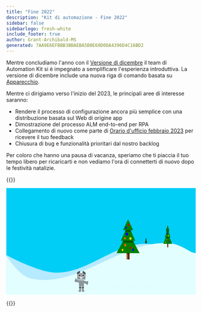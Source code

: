 ```yaml
---
title: "Fine 2022"
description: "Kit di automazione - Fine 2022"
sidebar: false
sidebarlogo: fresh-white
include_footer: true
author: Grant-Archibald-MS
generated: 7AA9E6EFBBB3BBAEBA5B0E60D0DA4396D4C16BD2
---
```


Mentre concludiamo l'anno con il [Versione di dicembre](/it/releases/december-2022) il team di Automation Kit si è impegnato a semplificare l'esperienza introduttiva. La versione di dicembre include una nuova riga di comando basata su <a href="/get-started/setup" target="_blank">Apparecchio</a>.

Mentre ci dirigiamo verso l'inizio del 2023, le principali aree di interesse saranno:

- Rendere il processo di configurazione ancora più semplice con una distribuzione basata sul Web di origine app
- Dimostrazione del processo ALM end-to-end per RPA
- Collegamento di nuovo come parte di [Orario d'ufficio febbraio 2023](/it/office-hours/february-2023) per ricevere il tuo feedback
- Chiusura di bug e funzionalità prioritari dal nostro backlog

Per coloro che hanno una pausa di vacanza, speriamo che ti piaccia il tuo tempo libero per ricaricarti e non vediamo l'ora di connetterti di nuovo dopo le festività natalizie.

{{<scene effects="snow" animate="robot" path="track">}}

<svg
   xmlns:dc="http://purl.org/dc/elements/1.1/"
   xmlns:cc="http://creativecommons.org/ns#"
   xmlns:rdf="http://www.w3.org/1999/02/22-rdf-syntax-ns#"
   xmlns:svg="http://www.w3.org/2000/svg"
   xmlns="http://www.w3.org/2000/svg"
   xmlns:sodipodi="http://sodipodi.sourceforge.net/DTD/sodipodi-0.dtd"
   xmlns:inkscape="http://www.inkscape.org/namespaces/inkscape"
   inkscape:version="1.0 (4035a4fb49, 2020-05-01)"
   sodipodi:docname="scene1.svg"
   id="svg4151"
   version="1.1"
   viewBox="0 0 1920 1080"
   height="1080"
   width="1920">
  <defs
     id="defs4145" />
  <sodipodi:namedview
     units="px"
     inkscape:window-maximized="1"
     inkscape:window-y="-8"
     inkscape:window-x="-8"
     inkscape:window-height="992"
     inkscape:window-width="1620"
     showgrid="false"
     inkscape:document-rotation="0"
     inkscape:current-layer="layer1"
     inkscape:document-units="px"
     inkscape:cy="867.87885"
     inkscape:cx="836.19792"
     inkscape:zoom="0.7"
     inkscape:pageshadow="2"
     inkscape:pageopacity="0.0"
     borderopacity="1.0"
     bordercolor="#666666"
     pagecolor="#ffffff"
     id="base">
    <inkscape:griglia
       id="grid5262"
       type="xygrid" />
  </sodipodi:namedview>
  <metadata
     id="metadata4148">
    <rdf:RDF>
      <cc:Lavoro
         rdf:about="">
        <dc:format>image/svg+xml</dc:format>
        <dc:tipo
           rdf:resource="http://purl.org/dc/dcmitype/StillImage" />
        <dc:titolo></dc:titolo>
      </cc:Work>
    </rdf:RDF>
  </metadata>
  <g
     transform="translate(-4.70068,-23.06638)"
     id="layer1"
     inkscape:groupmode="layer"
     inkscape:label="Layer 1">
    <path
       style="fill:#00cef6;fill-opacity:1;stroke:none;stroke-width:12.2373;stroke-miterlimit:4;stroke-dasharray:none;stroke-opacity:1"
       d="M 4.700845,23.066557 V 722.41003 c 6.80846,3.36983 5.1652664,2.71637 13.622837,6.80278 18.018307,8.70503 39.544515,18.86752 63.584427,29.76804 24.039771,10.90011 50.594761,22.53677 78.664851,34.1938 28.06995,11.65703 57.65693,23.33685 87.7655,34.31222 30.10829,10.97578 60.73846,21.24711 90.89367,30.1028 15.0774,4.42778 30.03441,8.49923 44.75037,12.12733 14.71554,3.62811 29.19444,6.81627 43.29952,9.46478 14.10508,2.64893 27.84293,4.76268 41.08851,6.25209 13.24557,1.48955 25.99405,2.35166 38.13081,2.50232 20.35177,0.25357 40.5035,-0.5921 60.47746,-2.4048 19.97396,-1.81177 39.77208,-4.5899 59.41818,-8.20344 19.64594,-3.61315 39.13945,-8.06345 58.50763,-13.2147 19.3683,-5.1511 38.60686,-11.00571 57.74732,-17.43152 19.14073,-6.42552 38.1798,-13.41672 57.14291,-20.85354 18.9627,-7.43723 37.85234,-15.31723 56.68763,-23.50233 37.67059,-16.36967 75.13288,-33.96897 112.59351,-51.75077 37.46092,-17.78165 74.92072,-35.74417 112.57242,-52.83109 18.8255,-8.54346 37.6965,-16.87246 56.6451,-24.84744 18.9485,-7.97496 37.9716,-15.59952 57.093,-22.74232 19.1213,-7.14319 38.3459,-13.80273 57.6904,-19.84994 19.3442,-6.04762 38.8123,-11.48115 58.4295,-16.17018 19.6176,-4.68903 39.3856,-8.63518 59.3257,-11.70235 19.9405,-3.06676 40.0502,-5.25145 60.3635,-6.43295 11.8241,-0.68786 24.3485,-0.87398 37.4344,-0.62041 13.0854,0.25355 26.7373,0.94546 40.818,2.02121 14.081,1.0763 28.5902,2.53617 43.3993,4.31409 14.8095,1.77817 29.9131,3.87749 45.1838,6.23819 30.5419,4.72072 61.7418,10.48713 92.5294,16.81812 30.7875,6.33098 61.1632,13.22291 90.0618,20.20547 28.8989,6.98216 56.3202,14.0532 81.196,20.72824 24.7228,6.63392 46.8711,12.8678 65.5183,18.25372 V 23.066422 Z"
       id="path3930" />
    <g
       transform="matrix(0.09577752,0,0,0.14762268,1443.6349,478.84479)"
       id="g5945">
      <g
         transform="matrix(1.3694787,0,0,1.6948147,-436.60641,165.15549)"
         id="g5842">
        <rect
           style="fill:#a05a2c;fill-opacity:1;stroke-width:0.900999"
           id="rect5808"
           width="21.166666"
           height="68.791664"
           x="137.58333"
           y="264.58334" />
        <rect
           y="264.58334"
           x="148.16667"
           height="68.791664"
           width="10.583327"
           id="rect5810"
           style="fill:#552200;fill-opacity:1;stroke-width:0.637102" />
        <path
           id="path5812"
           style="fill:#000000;fill-opacity:0.421687;stroke-width:3.40535"
           d="m 520,1080 v 60 h 80 v -60 z"
           transform="scale(0.26458333)" />
        <path
           transform="matrix(1.1457953,0,0,0.9918846,27.120997,180.20874)"
           inkscape:transform-center-y="-20.994887"
           inkscape:transform-center-x="0.21765471"
           d="M 31.750003,116.41666 106.21325,-11.24138 179.53673,117.0747 Z"
           inkscape:randomized="0"
           inkscape:rounded="0"
           inkscape:flatsided="true"
           sodipodi:arg2="3.6696441"
           sodipodi:arg1="2.6224465"
           sodipodi:r2="42.662777"
           sodipodi:r1="85.325554"
           sodipodi:cy="74.083328"
           sodipodi:cx="105.83333"
           sodipodi:sides="3"
           id="path5814"
           style="fill:#008000;stroke-width:0.900999"
           sodipodi:type="star" />
        <path
           id="path5816"
           style="fill:#000000;fill-opacity:0.385542;stroke-width:4.30749"
           d="m 453.95898,800 -53.90625,80 H 720 v -2.38867 L 668.76953,800 Z"
           transform="scale(0.26458333)" />
        <path
           sodipodi:type="star"
           style="fill:#008000;stroke-width:0.900999"
           id="path5818"
           sodipodi:sides="3"
           sodipodi:cx="105.83333"
           sodipodi:cy="74.083328"
           sodipodi:r1="85.325554"
           sodipodi:r2="42.662777"
           sodipodi:arg1="2.6224465"
           sodipodi:arg2="3.6696441"
           inkscape:flatsided="true"
           inkscape:rounded="0"
           inkscape:randomized="0"
           d="M 31.750003,116.41666 106.21325,-11.24138 179.53673,117.0747 Z"
           inkscape:transform-center-x="0.13603626"
           inkscape:transform-center-y="-15.820722"
           transform="matrix(0.71612202,0,0,0.74743587,72.513129,134.74417)" />
        <path
           id="path5820"
           style="fill:#000000;fill-opacity:0.401606;stroke-width:3.73037"
           d="m 515.44336,560 -44.70898,80 h 179.76757 l -43.79883,-80 z"
           transform="scale(0.26458333)" />
        <path
           sodipodi:type="star"
           style="fill:#008000;stroke-width:0.900999"
           id="path5822"
           sodipodi:sides="3"
           sodipodi:cx="105.83333"
           sodipodi:cy="74.083328"
           sodipodi:r1="85.325554"
           sodipodi:r2="42.662777"
           sodipodi:arg1="2.6224465"
           sodipodi:arg2="3.6696441"
           inkscape:flatsided="true"
           inkscape:rounded="0"
           inkscape:randomized="0"
           d="M 31.750003,116.41666 106.21325,-11.24138 179.53673,117.0747 Z"
           inkscape:transform-center-x="0.095225511"
           inkscape:transform-center-y="-10.520107"
           transform="matrix(0.50128543,0,0,0.49701292,95.20919,100.56236)" />
        <ellipse
           style="fill:#d40000;fill-opacity:1;stroke-width:0.595085"
           id="ellipse5824"
           cx="152.70239"
           cy="128.13391"
           rx="6.8035712"
           ry="7.1815472" />
        <ellipse
           cy="264.20535"
           cx="165.1756"
           id="ellipse5826"
           style="fill:#d40000;fill-opacity:1;stroke-width:0.578319"
           rx="7.1815472"
           ry="6.4255948" />
        <ellipse
           cy="182.56248"
           cx="139.09525"
           id="ellipse5828"
           style="fill:#0000ff;fill-opacity:1;stroke-width:0.756024"
           rx="9.0714283"
           ry="8.6934519" />
        <circle
           style="fill:#0000ff;fill-opacity:1;stroke-width:0.514857"
           id="circle5830"
           cx="133.04761"
           cy="144.3869"
           r="6.0476189" />
        <ellipse
           cy="248.70831"
           cx="127.37798"
           id="ellipse5832"
           style="fill:#ff6600;fill-opacity:1;stroke-width:0.627275"
           rx="7.1815472"
           ry="7.5595236" />
        <ellipse
           style="fill:#ff6600;fill-opacity:1;stroke-width:0.561052"
           id="ellipse5834"
           cx="124.35416"
           cy="207.8869"
           rx="7.1815472"
           ry="6.0476189" />
        <ellipse
           cy="277.05655"
           cx="107.34525"
           id="ellipse5836"
           style="fill:#ffd700;fill-opacity:1;stroke-width:0.530702"
           rx="6.0476184"
           ry="6.4255948" />
        <ellipse
           style="fill:#ffd700;fill-opacity:1;stroke-width:0.674983"
           id="ellipse5838"
           cx="165.55357"
           cy="208.64285"
           rx="8.3154755"
           ry="7.5595236" />
        <ellipse
           ry="6.8035707"
           rx="6.8035712"
           style="fill:#0000ff;fill-opacity:1;stroke-width:0.579213"
           id="ellipse5840"
           cx="185.96429"
           cy="276.67856" />
      </g>
      <path
         id="rect5844"
         style="fill:#000000;fill-opacity:0.546185;stroke-width:1.37266"
         d="m -233.30323,326.12102 -51.11914,107.53125 26.66797,0.14649 -8.28516,18.3457 -40.12304,88.84961 24.65429,0.14258 -10.14257,18.62891 -57.99414,106.51367 101.45703,0.48437 v 9.58985 53.81054 h 28.98633 v -53.81054 -9.45313 l 101.45507,0.48438 -57.97461,-108.69141 -8.9375,-16.75781 -0.1289,-0.24219 23.56054,0.13477 -47.67382,-107.76368 25.93359,0.14258 z" />
    </g>
    <path
       id="path3732"
       style="fill:#b5eaff;fill-opacity:1;stroke:none;stroke-width:3.60586px;stroke-linecap:butt;stroke-linejoin:miter;stroke-opacity:1"
       d="m 1897.7958,688.69571 c -8.5413,-2.7866 -15.4556,-5.16356 -40.6246,-12.78758 -17.7796,-5.38564 -38.992,-11.63663 -62.6206,-18.28305 -23.6282,-6.64641 -49.6674,-13.68959 -77.1175,-20.64187 -27.4497,-6.95269 -56.3089,-13.81796 -85.5527,-20.12186 -29.2439,-6.30389 -58.8797,-12.04198 -87.8904,-16.74272 -14.5053,-2.35023 -28.8522,-4.43918 -42.9191,-6.20977 -14.0669,-1.7706 -27.8502,-3.22352 -41.2252,-4.29498 -13.3752,-1.07146 -26.3437,-1.7663 -38.7731,-2.01926 -12.4298,-0.25242 -24.3187,-0.0671 -35.5493,0.61763 -19.2954,1.17619 -38.4045,3.35738 -57.3451,6.41118 -18.9406,3.05407 -37.7175,6.98101 -56.3514,11.64979 -18.6337,4.66905 -37.126,10.08275 -55.5008,16.10428 -18.3742,6.0218 -36.63,12.65546 -54.7928,19.76792 -18.1624,7.11219 -36.2295,14.70641 -54.2283,22.64731 -17.9983,7.94063 -35.9244,16.22861 -53.8061,24.73585 -35.7641,17.01408 -71.34425,34.89486 -106.92688,52.60069 -35.58264,17.70569 -71.1733,35.23241 -106.95499,51.53245 -17.89119,8.14981 -35.83011,15.99833 -53.84248,23.4035 -18.01195,7.4053 -36.09723,14.36859 -54.27823,20.76701 -18.18071,6.39802 -36.45259,12.23091 -54.85008,17.36009 -18.39706,5.12905 -36.91807,9.55735 -55.57908,13.15534 -18.66129,3.59799 -37.46463,6.36217 -56.43702,8.16647 -18.97267,1.8043 -38.11382,2.64522 -57.44531,2.394 -11.52824,-0.15038 -23.63968,-1.00835 -36.2209,-2.49094 -12.58163,-1.48313 -25.63289,-3.59342 -39.03067,-6.23072 -13.3982,-2.63744 -27.14707,-5.80308 -41.12501,-9.4157 -13.97836,-3.61249 -28.18317,-7.67089 -42.50486,-12.07986 -28.64354,-8.8178 -57.74023,-19.04582 -86.33923,-29.97446 C 233.36549,807.78795 205.26172,796.1587 178.59882,784.55121 151.93605,772.94411 126.71788,761.35797 103.883,750.50398 81.04869,739.65027 60.600862,729.5306 43.485983,720.86277 20.00995,708.97318 14.171131,705.64198 5.6776014,701.06035 V 1108.8573 H 1897.7958 Z" />
    <path
       style="fill:#e2fefe;fill-opacity:1;stroke:none;stroke-width:3.61483px;stroke-linecap:butt;stroke-linejoin:miter;stroke-opacity:1"
       d="m 1930.6675,702.68204 c -4.2429,-2.89885 -7.0453,-4.92094 -18.6516,-12.40613 -17.0424,-10.9912 -40.779,-25.74729 -67.5514,-40.81944 -13.3861,-7.53595 -27.5331,-15.15044 -41.9805,-22.4114 -14.4475,-7.26069 -29.198,-14.16638 -43.7927,-20.28808 -14.5948,-6.12169 -29.0336,-11.45792 -42.8615,-15.57714 -6.9139,-2.05941 -13.6765,-3.82074 -20.2274,-5.21753 -6.5509,-1.39693 -12.8862,-2.43388 -18.9596,-3.05984 -15.371,-1.58504 -30.726,-2.60293 -46.056,-3.09462 -15.33,-0.49142 -30.6367,-0.45651 -45.9274,0.0671 -15.2906,0.52633 -30.5666,1.54287 -45.8196,3.0115 -15.2531,1.46822 -30.481,3.3884 -45.698,5.72413 -15.217,2.33546 -30.4223,5.08796 -45.6049,8.2152 -15.1827,3.12725 -30.3474,6.63326 -45.4974,10.4771 -15.1502,3.84383 -30.2852,8.02548 -45.4043,12.51018 -15.1191,4.48469 -30.2211,9.27069 -45.3113,14.32092 -30.1798,10.10087 -60.3054,21.25508 -90.3787,33.16629 -30.0734,11.91121 -60.0974,24.57809 -90.078,37.69677 -59.9606,26.23778 -119.7479,54.2914 -179.41815,81.74269 -29.83534,13.72558 -59.63615,27.29903 -89.41895,40.42376 -29.78294,13.12473 -59.54591,25.79657 -89.29032,37.71772 -29.74426,11.92088 -59.47065,23.09321 -89.18969,33.20751 -14.85959,5.05735 -29.71766,9.84938 -44.5735,14.34187 -14.85585,4.49248 -29.71239,8.68555 -44.56602,12.53784 -14.85404,3.85283 -29.70587,7.36126 -44.55922,10.49804 -14.85363,3.13731 -29.70435,5.89693 -44.55909,8.243 -14.85515,2.34634 -29.71543,4.27899 -44.57349,5.7589 -14.85807,1.48044 -29.71793,2.51417 -44.58071,3.05313 -14.86278,0.53841 -29.72569,0.58272 -44.59472,0.10741 -14.86943,-0.47799 -29.74619,-1.48286 -44.62367,-3.05299 -14.87747,-1.57027 -29.75785,-3.70111 -44.64489,-6.43897 -14.88744,-2.738 -29.78224,-6.08021 -44.68091,-10.06073 -6.65367,-1.77771 -13.38828,-4.21643 -20.17016,-7.23008 -6.78229,-3.01365 -13.61158,-6.6017 -20.44959,-10.67138 -6.83801,-4.0698 -13.68531,-8.62513 -20.50683,-13.5717 -6.82152,-4.94658 -13.61657,-10.28737 -20.34912,-15.93094 C 142.65339,874.3854 129.43906,861.88878 116.76627,848.8912 104.09362,835.89367 91.966234,822.39836 80.666474,809.12687 69.366439,795.85499 58.897766,782.80303 49.551668,770.69431 40.205568,758.58559 31.98135,747.4189 25.169672,737.90988 12.970357,720.87875 7.2999644,712.0494 5.8305962,709.78819 V 1106.0532 H 1930.6675 Z"
       id="path3793" />
    <path
       sodipodi:nodetypes="ccaaaaacc"
       id="track"
       d="m 584.6837,942.72403 c -97.58325,195.90687 357.99737,80.01667 487.2496,73.91567 178.0406,-5.9431 369.9046,37.449 533.6467,-27.40197 117.9109,-46.69919 277.6144,-119.75586 280.4145,-243.52325 1.6953,-74.93445 -93.3778,-127.03935 -162.9341,-154.96742 -77.7642,-31.22372 -168.7366,-14.60729 -251.3941,-0.82588 -68.045,11.34507 -130.316,45.31138 -195.5364,67.78633 -118.4029,40.80162 -355.43419,121.7482 -355.43419,121.7482 -123.225,17.95367 -249.06494,74.12269 -336.01201,163.26832 z"
       style="fill:none;stroke:#000000;stroke-width:3.68334px;stroke-linecap:butt;stroke-linejoin:miter;stroke-opacity:0.02" />
    <g
       transform="matrix(1.5777418,0,0,1.9915402,953.75295,184.37214)"
       id="robot">
      <rect
         style="fill:#8d969a;fill-opacity:1;stroke:none;stroke-width:1.40962;stroke-opacity:1"
         id="rect1041"
         width="52.348473"
         height="32.122925"
         x="-145.46997"
         y="351.54407"
         ry="2.6561296" />
      <g
         id="g1047"
         transform="translate(-277.53088,252.7958)">
        <ellipse
           style="fill:#999999;fill-opacity:1;stroke:none;stroke-width:1.25214"
           id="path1147"
           cx="147.04417"
           cy="109.23281"
           rx="9.1089315"
           ry="9.8153381" />
        <ellipse
           ry="7.4358621"
           rx="6.9153523"
           cy="109.23281"
           cx="147.04417"
           id="ellipse1149"
           style="fill:#ffffff;fill-opacity:1;stroke:none;stroke-width:0.949599" />
        <ellipse
           style="fill:#1a1a1a;fill-opacity:1;stroke:none;stroke-width:0.679364"
           id="ellipse1149-6"
           cx="147.04417"
           cy="109.23281"
           rx="5.2051039"
           ry="5.056386" />
        <ellipse
           ry="1.5987099"
           rx="1.3384554"
           cy="106.66744"
           cx="144.62752"
           id="ellipse1149-6-2"
           style="fill:#ffffff;fill-opacity:1;stroke:none;stroke-width:0.193711" />
      </g>
      <g
         transform="translate(-254.92586,252.7958)"
         id="g1070">
        <ellipse
           ry="9.8153381"
           rx="9.1089315"
           cy="109.23281"
           cx="147.04417"
           id="ellipse1062"
           style="fill:#999999;fill-opacity:1;stroke:none;stroke-width:1.25214" />
        <ellipse
           style="fill:#ffffff;fill-opacity:1;stroke:none;stroke-width:0.949599"
           id="ellipse1064"
           cx="147.04417"
           cy="109.23281"
           rx="6.9153523"
           ry="7.4358621" />
        <ellipse
           ry="5.056386"
           rx="5.2051039"
           cy="109.23281"
           cx="147.04417"
           id="ellipse1066"
           style="fill:#1a1a1a;fill-opacity:1;stroke:none;stroke-width:0.679364" />
        <ellipse
           style="fill:#ffffff;fill-opacity:1;stroke:none;stroke-width:0.193711"
           id="ellipse1068"
           cx="144.62752"
           cy="106.66744"
           rx="1.3384554"
           ry="1.5987099" />
      </g>
      <path
         style="fill:#ffffff;fill-opacity:1;stroke:none;stroke-width:1.329;stroke-opacity:1"
         id="path1072"
         sodipodi:type="arc"
         sodipodi:cx="-119.89059"
         sodipodi:cy="372.06702"
         sodipodi:rx="8.328166"
         sodipodi:ry="8.0307312"
         sodipodi:start="0"
         sodipodi:end="3.3127413"
         sodipodi:arc-type="slice"
         d="m -111.56242,372.06702 a 8.328166,8.0307312 0 0 1 -4.5821,7.17245 8.328166,8.0307312 0 0 1 -8.70422,-0.72001 8.328166,8.0307312 0 0 1 -3.24834,-7.82019 l 8.20649,1.36775 z" />
      <rect
         style="fill:#465257;fill-opacity:1;stroke:none;stroke-width:1.329;stroke-opacity:1"
         id="rect1077"
         width="20.820414"
         height="10.112773"
         x="-312.59512"
         y="217.03143"
         ry="2.3610041"
         transform="rotate(-32.162811)" />
      <rect
         transform="matrix(-0.84653886,-0.53232692,-0.53232692,0.84653886,0,0)"
         ry="2.3610041"
         y="344.68771"
         x="-110.14703"
         height="10.112773"
         width="20.820414"
         id="rect1089"
         style="fill:#465257;fill-opacity:1;stroke:none;stroke-width:1.329;stroke-opacity:1" />
      <rect
         ry="2.6561296"
         y="102.6394"
         x="386.93872"
         height="32.122925"
         width="30.040886"
         id="rect1041-6"
         style="fill:#8d969a;fill-opacity:1;stroke:none;stroke-width:1.06784;stroke-opacity:1"
         transform="rotate(90)" />
      <g
         transform="matrix(0.75940059,0.14421989,-0.13675464,0.72009174,-159.04377,342.5914)"
         id="g1130">
        <g
           id="g1128">
          <path
             d="m 10.342438,68.147146 8.419051,-5.633409 c 0.846561,-0.566439 1.886787,-0.156066 2.33236,0.920149 l 0.310646,0.75027 c 0.445561,1.076222 0.122762,2.398651 -0.723794,2.965102 l -8.41905,5.633409 C 11.41509,73.349105 10.374863,72.938732 9.9292904,71.862518 L 9.6186626,71.112235 c -0.4455711,-1.076217 -0.122761,-2.39865 0.7237934,-2.965102 z"
             style="fill:#465257;fill-opacity:1;stroke:none;stroke-width:1.49847;stroke-opacity:1"
             id="path1120" />
          <path
             id="path1122"
             style="fill:#465257;fill-opacity:1;stroke:none;stroke-width:1.50943;stroke-opacity:1"
             d="m 9.6507561,57.642787 9.5136399,0.108885 c 0.956619,0.01095 1.719914,1.013192 1.711427,2.247185 l -0.0059,0.860274 c -0.0085,1.233991 -0.78545,2.218607 -1.742068,2.207659 L 9.6141971,62.957904 C 8.6575794,62.946955 7.8942833,61.94471 7.9027709,60.710719 l 0.00592,-0.860274 c 0.00849,-1.233992 0.7854498,-2.218607 1.7420682,-2.207658 z" />
          <rect
             style="fill:#8d969a;fill-opacity:1;stroke:#8d969a;stroke-width:1.329;stroke-opacity:1"
             id="rect1124"
             width="34.017857"
             height="15.875"
             x="17.764881"
             y="53.672619"
             ry="2.3610048" />
          <rect
             style="fill:#465257;fill-opacity:1;stroke:none;stroke-width:1.4931;stroke-opacity:1"
             id="rect1126"
             width="13.879883"
             height="4.8591123"
             x="37.967777"
             y="21.810823"
             ry="2.0363226"
             transform="matrix(0.68184046,0.73150091,-0.58947708,0.8077851,0,0)" />
        </g>
      </g>
      <g
         id="g1142"
         transform="matrix(-0.7379495,-0.23004166,-0.21813401,0.69975103,-56.62593,362.28389)"
         inkscape:transform-center-x="-9.7854991"
         inkscape:transform-center-y="4.8987544">
        <g
           id="g1140">
          <path
             id="path1132"
             style="fill:#465257;fill-opacity:1;stroke:none;stroke-width:1.49847;stroke-opacity:1"
             d="m 10.342438,68.147146 8.419051,-5.633409 c 0.846561,-0.566439 1.886787,-0.156066 2.33236,0.920149 l 0.310646,0.75027 c 0.445561,1.076222 0.122762,2.398651 -0.723794,2.965102 l -8.41905,5.633409 C 11.41509,73.349105 10.374863,72.938732 9.9292904,71.862518 L 9.6186626,71.112235 c -0.4455711,-1.076217 -0.122761,-2.39865 0.7237934,-2.965102 z" />
          <path
             d="m 9.6507561,57.642787 9.5136399,0.108885 c 0.956619,0.01095 1.719914,1.013192 1.711427,2.247185 l -0.0059,0.860274 c -0.0085,1.233991 -0.78545,2.218607 -1.742068,2.207659 L 9.6141971,62.957904 C 8.6575794,62.946955 7.8942833,61.94471 7.9027709,60.710719 l 0.00592,-0.860274 c 0.00849,-1.233992 0.7854498,-2.218607 1.7420682,-2.207658 z"
             style="fill:#465257;fill-opacity:1;stroke:none;stroke-width:1.50943;stroke-opacity:1"
             id="path1134" />
          <rect
             ry="2.3610048"
             y="53.672619"
             x="17.764881"
             height="15.875"
             width="34.017857"
             id="rect1136"
             style="fill:#8d969a;fill-opacity:1;stroke:#8d969a;stroke-width:1.329;stroke-opacity:1" />
          <rect
             transform="matrix(0.68184046,0.73150091,-0.58947708,0.8077851,0,0)"
             ry="2.0363226"
             y="21.810823"
             x="37.967777"
             height="4.8591123"
             width="13.879883"
             id="rect1138"
             style="fill:#465257;fill-opacity:1;stroke:none;stroke-width:1.4931;stroke-opacity:1" />
        </g>
      </g>
      <g
         id="g1156"
         transform="matrix(0.66714516,0,0,0.87303834,-191.95329,410.36775)">
        <path
           id="path1144"
           style="fill:#8d969a;fill-opacity:1;stroke:#8d969a;stroke-width:1.329;stroke-opacity:1"
           transform="rotate(89.410453)"
           d="m 8.51752,-105.10269 h 29.295847 c 1.307997,0 2.361005,1.05301 2.361005,2.361 v 11.152994 c 0,21.530941 -7.452282,2.763057 -8.760099,2.741333 L 8.51752,-89.227692 C 7.2097037,-89.249416 6.1565151,-90.2807 6.1565151,-91.588696 v -11.152994 c 0,-1.30799 1.0530082,-2.361 2.3610049,-2.361 z"
           sodipodi:nodetypes="sssssssss" />
        <ellipse
           style="fill:#8d969a;fill-opacity:1;stroke:none;stroke-width:1.0901;stroke-opacity:1"
           id="ellipse1146"
           cx="87.97451"
           cy="39.335709"
           rx="2.0159447"
           ry="2.0076828" />
        <ellipse
           ry="2.0076828"
           rx="2.0159447"
           cy="39.335709"
           cx="92.888374"
           id="ellipse1148"
           style="fill:#8d969a;fill-opacity:1;stroke:none;stroke-width:1.0901;stroke-opacity:1" />
        <ellipse
           style="fill:#8d969a;fill-opacity:1;stroke:none;stroke-width:1.0901;stroke-opacity:1"
           id="ellipse1150"
           cx="97.424255"
           cy="39.335709"
           rx="2.0159447"
           ry="2.0076828" />
        <ellipse
           ry="2.0076828"
           rx="2.0159447"
           cy="39.335709"
           cx="102.08613"
           id="ellipse1152"
           style="fill:#8d969a;fill-opacity:1;stroke:none;stroke-width:1.0901;stroke-opacity:1" />
        <rect
           style="fill:#465257;fill-opacity:1;stroke:none;stroke-width:1.329;stroke-opacity:1"
           id="rect1154"
           width="21.563999"
           height="5.7999725"
           x="86.404724"
           y="13.384552"
           ry="2.8999863" />
      </g>
      <g
         transform="matrix(-0.66714516,0,0,0.87303834,-45.08358,410.36775)"
         id="g1170">
        <path
           sodipodi:nodetypes="sssssssss"
           d="m 8.51752,-105.10269 h 29.295847 c 1.307997,0 2.361005,1.05301 2.361005,2.361 v 11.152994 c 0,21.530941 -7.452282,2.763057 -8.760099,2.741333 L 8.51752,-89.227692 C 7.2097037,-89.249416 6.1565151,-90.2807 6.1565151,-91.588696 v -11.152994 c 0,-1.30799 1.0530082,-2.361 2.3610049,-2.361 z"
           transform="rotate(89.410453)"
           style="fill:#8d969a;fill-opacity:1;stroke:#8d969a;stroke-width:1.329;stroke-opacity:1"
           id="path1158" />
        <ellipse
           ry="2.0076828"
           rx="2.0159447"
           cy="39.335709"
           cx="87.97451"
           id="ellipse1160"
           style="fill:#8d969a;fill-opacity:1;stroke:none;stroke-width:1.0901;stroke-opacity:1" />
        <ellipse
           style="fill:#8d969a;fill-opacity:1;stroke:none;stroke-width:1.0901;stroke-opacity:1"
           id="ellipse1162"
           cx="92.888374"
           cy="39.335709"
           rx="2.0159447"
           ry="2.0076828" />
        <ellipse
           ry="2.0076828"
           rx="2.0159447"
           cy="39.335709"
           cx="97.424255"
           id="ellipse1164"
           style="fill:#8d969a;fill-opacity:1;stroke:none;stroke-width:1.0901;stroke-opacity:1" />
        <ellipse
           style="fill:#8d969a;fill-opacity:1;stroke:none;stroke-width:1.0901;stroke-opacity:1"
           id="ellipse1166"
           cx="102.08613"
           cy="39.335709"
           rx="2.0159447"
           ry="2.0076828" />
        <rect
           ry="2.8999863"
           y="13.384552"
           x="86.404724"
           height="5.7999725"
           width="21.563999"
           id="rect1168"
           style="fill:#465257;fill-opacity:1;stroke:none;stroke-width:1.329;stroke-opacity:1" />
      </g>
    </g>
    <g
       transform="matrix(1.3694787,0,0,1.6948147,1036.196,179.29763)"
       id="g5437">
      <rect
         y="264.58334"
         x="137.58333"
         height="68.791664"
         width="21.166666"
         id="rect5380"
         style="fill:#a05a2c;fill-opacity:1;stroke-width:0.900999" />
      <rect
         style="fill:#552200;fill-opacity:1;stroke-width:0.637102"
         id="rect5385"
         width="10.583327"
         height="68.791664"
         x="148.16667"
         y="264.58334" />
      <path
         transform="scale(0.26458333)"
         d="m 520,1080 v 60 h 80 v -60 z"
         style="fill:#000000;fill-opacity:0.421687;stroke-width:3.40535"
         id="rect5387" />
      <path
         sodipodi:type="star"
         style="fill:#008000;stroke-width:0.900999"
         id="path5356"
         sodipodi:sides="3"
         sodipodi:cx="105.83333"
         sodipodi:cy="74.083328"
         sodipodi:r1="85.325554"
         sodipodi:r2="42.662777"
         sodipodi:arg1="2.6224465"
         sodipodi:arg2="3.6696441"
         inkscape:flatsided="true"
         inkscape:rounded="0"
         inkscape:randomized="0"
         d="M 31.750003,116.41666 106.21325,-11.24138 179.53673,117.0747 Z"
         inkscape:transform-center-x="0.21765471"
         inkscape:transform-center-y="-20.994887"
         transform="matrix(1.1457953,0,0,0.9918846,27.120997,180.20874)" />
      <path
         transform="scale(0.26458333)"
         d="m 453.95898,800 -53.90625,80 H 720 v -2.38867 L 668.76953,800 Z"
         style="fill:#000000;fill-opacity:0.385542;stroke-width:4.30749"
         id="rect5365" />
      <path
         transform="matrix(0.71612202,0,0,0.74743587,72.513129,134.74417)"
         inkscape:transform-center-y="-15.820722"
         inkscape:transform-center-x="0.13603626"
         d="M 31.750003,116.41666 106.21325,-11.24138 179.53673,117.0747 Z"
         inkscape:randomized="0"
         inkscape:rounded="0"
         inkscape:flatsided="true"
         sodipodi:arg2="3.6696441"
         sodipodi:arg1="2.6224465"
         sodipodi:r2="42.662777"
         sodipodi:r1="85.325554"
         sodipodi:cy="74.083328"
         sodipodi:cx="105.83333"
         sodipodi:sides="3"
         id="path5358"
         style="fill:#008000;stroke-width:0.900999"
         sodipodi:type="star" />
      <path
         transform="scale(0.26458333)"
         d="m 515.44336,560 -44.70898,80 h 179.76757 l -43.79883,-80 z"
         style="fill:#000000;fill-opacity:0.401606;stroke-width:3.73037"
         id="rect5360" />
      <path
         transform="matrix(0.50128543,0,0,0.49701292,95.20919,100.56236)"
         inkscape:transform-center-y="-10.520107"
         inkscape:transform-center-x="0.095225511"
         d="M 31.750003,116.41666 106.21325,-11.24138 179.53673,117.0747 Z"
         inkscape:randomized="0"
         inkscape:rounded="0"
         inkscape:flatsided="true"
         sodipodi:arg2="3.6696441"
         sodipodi:arg1="2.6224465"
         sodipodi:r2="42.662777"
         sodipodi:r1="85.325554"
         sodipodi:cy="74.083328"
         sodipodi:cx="105.83333"
         sodipodi:sides="3"
         id="path5339"
         style="fill:#008000;stroke-width:0.900999"
         sodipodi:type="star" />
      <ellipse
         ry="7.1815472"
         rx="6.8035712"
         cy="128.13391"
         cx="152.70239"
         id="path5394"
         style="fill:#d40000;fill-opacity:1;stroke-width:0.595085" />
      <ellipse
         ry="6.4255948"
         rx="7.1815472"
         style="fill:#d40000;fill-opacity:1;stroke-width:0.578319"
         id="circle5396"
         cx="165.1756"
         cy="264.20535" />
      <ellipse
         ry="8.6934519"
         rx="9.0714283"
         style="fill:#0000ff;fill-opacity:1;stroke-width:0.756024"
         id="circle5398"
         cx="139.09525"
         cy="182.56248" />
      <circle
         r="6.0476189"
         cy="144.3869"
         cx="133.04761"
         id="circle5400"
         style="fill:#0000ff;fill-opacity:1;stroke-width:0.514857" />
      <ellipse
         ry="7.5595236"
         rx="7.1815472"
         style="fill:#ff6600;fill-opacity:1;stroke-width:0.627275"
         id="circle5406"
         cx="127.37798"
         cy="248.70831" />
      <ellipse
         ry="6.0476189"
         rx="7.1815472"
         cy="207.8869"
         cx="124.35416"
         id="circle5408"
         style="fill:#ff6600;fill-opacity:1;stroke-width:0.561052" />
      <ellipse
         ry="6.4255948"
         rx="6.0476184"
         style="fill:#ffd700;fill-opacity:1;stroke-width:0.530702"
         id="circle5410"
         cx="107.34525"
         cy="277.05655" />
      <ellipse
         ry="7.5595236"
         rx="8.3154755"
         cy="208.64285"
         cx="165.55357"
         id="circle5414"
         style="fill:#ffd700;fill-opacity:1;stroke-width:0.674983" />
      <ellipse
         cy="276.67856"
         cx="185.96429"
         id="ellipse5418"
         style="fill:#0000ff;fill-opacity:1;stroke-width:0.579213"
         rx="6.8035712"
         ry="6.8035707" />
    </g>
    <g
       transform="matrix(1.3694787,0,0,1.6948147,1036.196,179.29763)"
       id="g5473">
      <rect
         style="fill:#a05a2c;fill-opacity:1;stroke-width:0.900999"
         id="rect5439"
         width="21.166666"
         height="68.791664"
         x="137.58333"
         y="264.58334" />
      <rect
         y="264.58334"
         x="148.16667"
         height="68.791664"
         width="10.583327"
         id="rect5441"
         style="fill:#552200;fill-opacity:1;stroke-width:0.637102" />
      <path
         id="path5443"
         style="fill:#000000;fill-opacity:0.421687;stroke-width:3.40535"
         d="m 520,1080 v 60 h 80 v -60 z"
         transform="scale(0.26458333)" />
      <path
         transform="matrix(1.1457953,0,0,0.9918846,27.120997,180.20874)"
         inkscape:transform-center-y="-20.994887"
         inkscape:transform-center-x="0.21765471"
         d="M 31.750003,116.41666 106.21325,-11.24138 179.53673,117.0747 Z"
         inkscape:randomized="0"
         inkscape:rounded="0"
         inkscape:flatsided="true"
         sodipodi:arg2="3.6696441"
         sodipodi:arg1="2.6224465"
         sodipodi:r2="42.662777"
         sodipodi:r1="85.325554"
         sodipodi:cy="74.083328"
         sodipodi:cx="105.83333"
         sodipodi:sides="3"
         id="path5445"
         style="fill:#008000;stroke-width:0.900999"
         sodipodi:type="star" />
      <path
         id="path5447"
         style="fill:#000000;fill-opacity:0.385542;stroke-width:4.30749"
         d="m 453.95898,800 -53.90625,80 H 720 v -2.38867 L 668.76953,800 Z"
         transform="scale(0.26458333)" />
      <path
         sodipodi:type="star"
         style="fill:#008000;stroke-width:0.900999"
         id="path5449"
         sodipodi:sides="3"
         sodipodi:cx="105.83333"
         sodipodi:cy="74.083328"
         sodipodi:r1="85.325554"
         sodipodi:r2="42.662777"
         sodipodi:arg1="2.6224465"
         sodipodi:arg2="3.6696441"
         inkscape:flatsided="true"
         inkscape:rounded="0"
         inkscape:randomized="0"
         d="M 31.750003,116.41666 106.21325,-11.24138 179.53673,117.0747 Z"
         inkscape:transform-center-x="0.13603626"
         inkscape:transform-center-y="-15.820722"
         transform="matrix(0.71612202,0,0,0.74743587,72.513129,134.74417)" />
      <path
         id="path5451"
         style="fill:#000000;fill-opacity:0.401606;stroke-width:3.73037"
         d="m 515.44336,560 -44.70898,80 h 179.76757 l -43.79883,-80 z"
         transform="scale(0.26458333)" />
      <path
         sodipodi:type="star"
         style="fill:#008000;stroke-width:0.900999"
         id="path5453"
         sodipodi:sides="3"
         sodipodi:cx="105.83333"
         sodipodi:cy="74.083328"
         sodipodi:r1="85.325554"
         sodipodi:r2="42.662777"
         sodipodi:arg1="2.6224465"
         sodipodi:arg2="3.6696441"
         inkscape:flatsided="true"
         inkscape:rounded="0"
         inkscape:randomized="0"
         d="M 31.750003,116.41666 106.21325,-11.24138 179.53673,117.0747 Z"
         inkscape:transform-center-x="0.095225511"
         inkscape:transform-center-y="-10.520107"
         transform="matrix(0.50128543,0,0,0.49701292,95.20919,100.56236)" />
      <ellipse
         style="fill:#d40000;fill-opacity:1;stroke-width:0.595085"
         id="ellipse5455"
         cx="152.70239"
         cy="128.13391"
         rx="6.8035712"
         ry="7.1815472" />
      <ellipse
         cy="264.20535"
         cx="165.1756"
         id="ellipse5457"
         style="fill:#d40000;fill-opacity:1;stroke-width:0.578319"
         rx="7.1815472"
         ry="6.4255948" />
      <ellipse
         cy="182.56248"
         cx="139.09525"
         id="ellipse5459"
         style="fill:#0000ff;fill-opacity:1;stroke-width:0.756024"
         rx="9.0714283"
         ry="8.6934519" />
      <circle
         style="fill:#0000ff;fill-opacity:1;stroke-width:0.514857"
         id="circle5461"
         cx="133.04761"
         cy="144.3869"
         r="6.0476189" />
      <ellipse
         cy="248.70831"
         cx="127.37798"
         id="ellipse5463"
         style="fill:#ff6600;fill-opacity:1;stroke-width:0.627275"
         rx="7.1815472"
         ry="7.5595236" />
      <ellipse
         style="fill:#ff6600;fill-opacity:1;stroke-width:0.561052"
         id="ellipse5465"
         cx="124.35416"
         cy="207.8869"
         rx="7.1815472"
         ry="6.0476189" />
      <ellipse
         cy="277.05655"
         cx="107.34525"
         id="ellipse5467"
         style="fill:#ffd700;fill-opacity:1;stroke-width:0.530702"
         rx="6.0476184"
         ry="6.4255948" />
      <ellipse
         style="fill:#ffd700;fill-opacity:1;stroke-width:0.674983"
         id="ellipse5469"
         cx="165.55357"
         cy="208.64285"
         rx="8.3154755"
         ry="7.5595236" />
      <ellipse
         ry="6.8035707"
         rx="6.8035712"
         style="fill:#0000ff;fill-opacity:1;stroke-width:0.579213"
         id="ellipse5471"
         cx="185.96429"
         cy="276.67856" />
    </g>
    <g
       transform="matrix(0.52328352,0,0,0.93732258,1562.9648,309.99648)"
       id="g5473-0">
      <rect
         style="fill:#a05a2c;fill-opacity:1;stroke-width:0.900999"
         id="rect5439-8"
         width="21.166666"
         height="68.791664"
         x="137.58333"
         y="264.58334" />
      <rect
         y="264.58334"
         x="148.16667"
         height="68.791664"
         width="10.583327"
         id="rect5441-3"
         style="fill:#552200;fill-opacity:1;stroke-width:0.637102" />
      <path
         id="path5443-8"
         style="fill:#000000;fill-opacity:0.421687;stroke-width:3.40535"
         d="m 520,1080 v 60 h 80 v -60 z"
         transform="scale(0.26458333)" />
      <path
         transform="matrix(1.1457953,0,0,0.9918846,27.120997,180.20874)"
         inkscape:transform-center-y="-20.994887"
         inkscape:transform-center-x="0.21765471"
         d="M 31.750003,116.41666 106.21325,-11.24138 179.53673,117.0747 Z"
         inkscape:randomized="0"
         inkscape:rounded="0"
         inkscape:flatsided="true"
         sodipodi:arg2="3.6696441"
         sodipodi:arg1="2.6224465"
         sodipodi:r2="42.662777"
         sodipodi:r1="85.325554"
         sodipodi:cy="74.083328"
         sodipodi:cx="105.83333"
         sodipodi:sides="3"
         id="path5445-5"
         style="fill:#008000;stroke-width:0.900999"
         sodipodi:type="star" />
      <path
         id="path5447-3"
         style="fill:#000000;fill-opacity:0.385542;stroke-width:4.30749"
         d="m 453.95898,800 -53.90625,80 H 720 v -2.38867 L 668.76953,800 Z"
         transform="scale(0.26458333)" />
      <path
         sodipodi:type="star"
         style="fill:#008000;stroke-width:0.900999"
         id="path5449-9"
         sodipodi:sides="3"
         sodipodi:cx="105.83333"
         sodipodi:cy="74.083328"
         sodipodi:r1="85.325554"
         sodipodi:r2="42.662777"
         sodipodi:arg1="2.6224465"
         sodipodi:arg2="3.6696441"
         inkscape:flatsided="true"
         inkscape:rounded="0"
         inkscape:randomized="0"
         d="M 31.750003,116.41666 106.21325,-11.24138 179.53673,117.0747 Z"
         inkscape:transform-center-x="0.13603626"
         inkscape:transform-center-y="-15.820722"
         transform="matrix(0.71612202,0,0,0.74743587,72.513129,134.74417)" />
      <path
         id="path5451-6"
         style="fill:#000000;fill-opacity:0.401606;stroke-width:3.73037"
         d="m 515.44336,560 -44.70898,80 h 179.76757 l -43.79883,-80 z"
         transform="scale(0.26458333)" />
      <path
         sodipodi:type="star"
         style="fill:#008000;stroke-width:0.900999"
         id="path5453-0"
         sodipodi:sides="3"
         sodipodi:cx="105.83333"
         sodipodi:cy="74.083328"
         sodipodi:r1="85.325554"
         sodipodi:r2="42.662777"
         sodipodi:arg1="2.6224465"
         sodipodi:arg2="3.6696441"
         inkscape:flatsided="true"
         inkscape:rounded="0"
         inkscape:randomized="0"
         d="M 31.750003,116.41666 106.21325,-11.24138 179.53673,117.0747 Z"
         inkscape:transform-center-x="0.095225511"
         inkscape:transform-center-y="-10.520107"
         transform="matrix(0.50128543,0,0,0.49701292,95.20919,100.56236)" />
      <ellipse
         style="fill:#d40000;fill-opacity:1;stroke-width:0.595085"
         id="ellipse5455-3"
         cx="152.70239"
         cy="128.13391"
         rx="6.8035712"
         ry="7.1815472" />
      <ellipse
         cy="264.20535"
         cx="165.1756"
         id="ellipse5457-3"
         style="fill:#d40000;fill-opacity:1;stroke-width:0.578319"
         rx="7.1815472"
         ry="6.4255948" />
      <ellipse
         cy="182.56248"
         cx="139.09525"
         id="ellipse5459-6"
         style="fill:#0000ff;fill-opacity:1;stroke-width:0.756024"
         rx="9.0714283"
         ry="8.6934519" />
      <circle
         style="fill:#0000ff;fill-opacity:1;stroke-width:0.514857"
         id="circle5461-0"
         cx="133.04761"
         cy="144.3869"
         r="6.0476189" />
      <ellipse
         cy="248.70831"
         cx="127.37798"
         id="ellipse5463-5"
         style="fill:#ff6600;fill-opacity:1;stroke-width:0.627275"
         rx="7.1815472"
         ry="7.5595236" />
      <ellipse
         style="fill:#ff6600;fill-opacity:1;stroke-width:0.561052"
         id="ellipse5465-4"
         cx="124.35416"
         cy="207.8869"
         rx="7.1815472"
         ry="6.0476189" />
      <ellipse
         cy="277.05655"
         cx="107.34525"
         id="ellipse5467-4"
         style="fill:#ffd700;fill-opacity:1;stroke-width:0.530702"
         rx="6.0476184"
         ry="6.4255948" />
      <ellipse
         style="fill:#ffd700;fill-opacity:1;stroke-width:0.674983"
         id="ellipse5469-6"
         cx="165.55357"
         cy="208.64285"
         rx="8.3154755"
         ry="7.5595236" />
      <ellipse
         ry="6.8035707"
         rx="6.8035712"
         style="fill:#0000ff;fill-opacity:1;stroke-width:0.579213"
         id="ellipse5471-7"
         cx="185.96429"
         cy="276.67856" />
    </g>
  </g>
</svg>

{{</scene>}}
